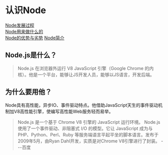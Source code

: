 # 认识Node
[Node发展过程](https://www.liaoxuefeng.com/wiki/1022910821149312/1023025235359040)  
[Node用来做什么的](https://www.zhihu.com/question/33578075)  
[Node的优势与劣势](https://www.zhihu.com/question/19653241)
[Node简介](http://nodejs.cn/learn)

## Node.js是什么？  
> Node.js 在浏览器外运行 V8 JavaScript 引擎（Google Chrome 的内核）。他是一个平台，能够让JS开发人员，能够以JS语言，开发后端。

## 为什么要用他？  
Node具有高性能，异步IO、事件驱动特点。他借助JavaScript天生的事件驱动机制加V8高性能引擎，使编写高性能Web服务轻而易举。
> Node.js 是一个基于 Chrome V8 引擎的 JavaScript 运行环境。 Node.js 使用了一个事件驱动、非阻塞式 I/O 的模型。它让 JavaScript 成为与PHP、Python、Perl、Ruby 等服务端语言平起平坐的脚本语言。发布于2009年5月，由Ryan Dahl开发，实质是对Chrome V8引擎进行了封装。    ---百度
> 